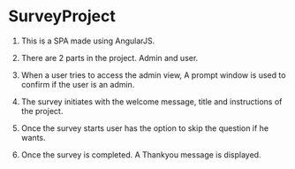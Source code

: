 # SurveyProject

1. This is a SPA made using AngularJS.

2. There are 2 parts in the project. Admin and user.

3. When a user tries to access the admin view, A prompt window is used to confirm if the user is an admin.

4. The survey initiates with the welcome message, title and instructions of the project.

5. Once the survey starts user has the option to skip the question if he wants.

6. Once the survey is completed. A Thankyou message is displayed.
